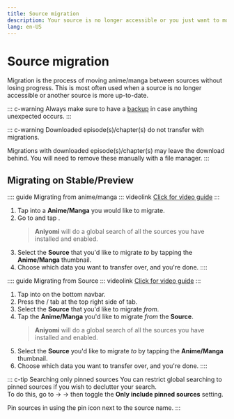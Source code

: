```yaml
---
title: Source migration
description: Your source is no longer accessible or you just want to move to another? No problem.
lang: en-US
---
```


# Source migration

Migration is the process of moving anime/manga between sources without losing progress. This is most often used when a source is no longer accessible or another source is more up-to-date.

::: c-warning
Always make sure to have a [backup](/help/guides/creating-backups/) in case anything unexpected occurs.
:::

::: c-warning
Downloaded episode(s)/chapter(s) do not transfer with migrations.

Migrations with downloaded episode(s)/chapter(s) may leave the download behind. You will need to remove these manually with a file manager.
:::

## Migrating on Stable/Preview

:::: guide Migrating from anime/manga
::: videolink
[<MaterialIcon icon="videocam"/> Click for video guide](/assets/guides_migrate-preview-manga.webm)
:::

1. Tap into a **Anime/Manga** you would like to migrate.
1. Go to <NavigationText item="overflow"/> and tap <NavigationText item="migrate" />.
	> **Aniyomi** will do a global search of all the sources you have installed and enabled.
1. Select the **Source** that you'd like to migrate *to* by tapping the **Anime/Manga** thumbnail.
1. Choose which data you want to transfer over, and you're done.
::::

:::: guide Migrating from Source
::: videolink
[<MaterialIcon icon="videocam"/> Click for video guide](/assets/guides_migrate-preview-source.webm)
:::

1. Tap into <NavigationText item="browse"/> on the bottom navbar.
1. Press the <NavigationText item="migrate_anime" />/<NavigationText item="migrate_manga" /> tab at the top right side of <NavigationText item="manga_extensions" /> tab.
1. Select the **Source** that you'd like to migrate *from*.
1. Tap the **Anime/Manga** you'd like to migrate *from* the **Source**.
	> **Aniyomi** will do a global search of all the sources you have installed and enabled.
1. Select the **Source** you'd like to migrate *to* by tapping the **Anime/Manga** thumbnail.
1. Choose which data you want to transfer over, and you're done.
::::

::: c-tip Searching only pinned sources
You can restrict global searching to pinned sources if you wish to declutter your search.</br>To do this, go to <NavigationText item="more"/> → <NavigationText item="settings"/> →  <NavigationText item="browse"/> then toggle the **Only include pinned sources** setting.

Pin sources in <NavigationText item="browse"/> using the <MaterialIcon icon="push_pin" /> pin icon next to the source name.
:::